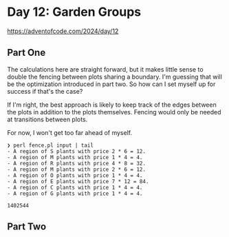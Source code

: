 # Day 12: Garden Groups

https://adventofcode.com/2024/day/12

## Part One

The calculations here are straight forward, but it makes little sense to double the fencing between plots sharing a
boundary. I'm guessing that will be the optimization introduced in part two. So how can I set myself up for success if
that's the case?

If I'm right, the best approach is likely to keep track of the edges between the plots in addition to the plots
themselves. Fencing would only be needed at transitions between plots.

For now, I won't get too far ahead of myself.

```
❯ perl fence.pl input | tail
- A region of S plants with price 2 * 6 = 12.
- A region of M plants with price 1 * 4 = 4.
- A region of R plants with price 4 * 8 = 32.
- A region of M plants with price 2 * 6 = 12.
- A region of O plants with price 1 * 4 = 4.
- A region of E plants with price 7 * 12 = 84.
- A region of C plants with price 1 * 4 = 4.
- A region of G plants with price 1 * 4 = 4.

1402544
```

## Part Two

```
```
